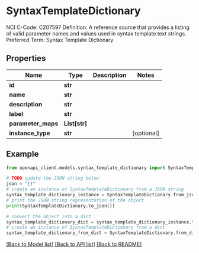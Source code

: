 # SyntaxTemplateDictionary

NCI C-Code: C207597 Definition: A reference source that provides a listing of valid parameter names and values used in syntax template text strings. Preferred Term: Syntax Template Dictionary

## Properties

Name | Type | Description | Notes
------------ | ------------- | ------------- | -------------
**id** | **str** |  | 
**name** | **str** |  | 
**description** | **str** |  | 
**label** | **str** |  | 
**parameter_maps** | **List[str]** |  | 
**instance_type** | **str** |  | [optional] 

## Example

```python
from openapi_client.models.syntax_template_dictionary import SyntaxTemplateDictionary

# TODO update the JSON string below
json = "{}"
# create an instance of SyntaxTemplateDictionary from a JSON string
syntax_template_dictionary_instance = SyntaxTemplateDictionary.from_json(json)
# print the JSON string representation of the object
print(SyntaxTemplateDictionary.to_json())

# convert the object into a dict
syntax_template_dictionary_dict = syntax_template_dictionary_instance.to_dict()
# create an instance of SyntaxTemplateDictionary from a dict
syntax_template_dictionary_from_dict = SyntaxTemplateDictionary.from_dict(syntax_template_dictionary_dict)
```
[[Back to Model list]](../README.md#documentation-for-models) [[Back to API list]](../README.md#documentation-for-api-endpoints) [[Back to README]](../README.md)


